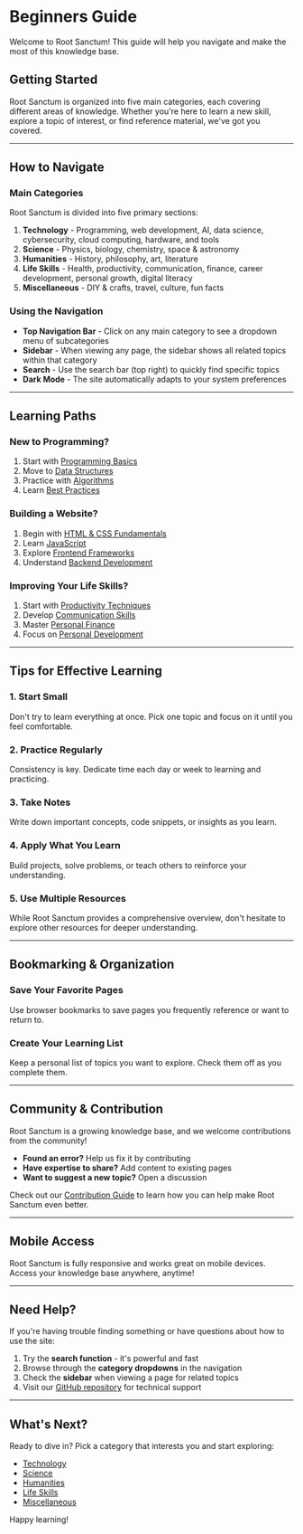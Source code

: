 # Beginners Guide

Welcome to Root Sanctum! This guide will help you navigate and make the most of this knowledge base.

## Getting Started

Root Sanctum is organized into five main categories, each covering different areas of knowledge. Whether you're here to learn a new skill, explore a topic of interest, or find reference material, we've got you covered.

---

## How to Navigate

### Main Categories

Root Sanctum is divided into five primary sections:

1. **Technology** - Programming, web development, AI, data science, cybersecurity, cloud computing, hardware, and tools
2. **Science** - Physics, biology, chemistry, space & astronomy
3. **Humanities** - History, philosophy, art, literature
4. **Life Skills** - Health, productivity, communication, finance, career development, personal growth, digital literacy
5. **Miscellaneous** - DIY & crafts, travel, culture, fun facts

### Using the Navigation

- **Top Navigation Bar** - Click on any main category to see a dropdown menu of subcategories
- **Sidebar** - When viewing any page, the sidebar shows all related topics within that category
- **Search** - Use the search bar (top right) to quickly find specific topics
- **Dark Mode** - The site automatically adapts to your system preferences

---

## Learning Paths

### New to Programming?

1. Start with [Programming Basics](/technology/programming#languages)
2. Move to [Data Structures](/technology/programming#data-structures)
3. Practice with [Algorithms](/technology/programming#algorithms)
4. Learn [Best Practices](/technology/programming#best-practices)

### Building a Website?

1. Begin with [HTML & CSS Fundamentals](/technology/web-dev)
2. Learn [JavaScript](/technology/web-dev)
3. Explore [Frontend Frameworks](/technology/web-dev)
4. Understand [Backend Development](/technology/web-dev)

### Improving Your Life Skills?

1. Start with [Productivity Techniques](/life-skills/productivity)
2. Develop [Communication Skills](/life-skills/communication)
3. Master [Personal Finance](/life-skills/finance)
4. Focus on [Personal Development](/life-skills/personal-development)

---

## Tips for Effective Learning

### 1. **Start Small**
Don't try to learn everything at once. Pick one topic and focus on it until you feel comfortable.

### 2. **Practice Regularly**
Consistency is key. Dedicate time each day or week to learning and practicing.

### 3. **Take Notes**
Write down important concepts, code snippets, or insights as you learn.

### 4. **Apply What You Learn**
Build projects, solve problems, or teach others to reinforce your understanding.

### 5. **Use Multiple Resources**
While Root Sanctum provides a comprehensive overview, don't hesitate to explore other resources for deeper understanding.

---

## Bookmarking & Organization

### Save Your Favorite Pages
Use browser bookmarks to save pages you frequently reference or want to return to.

### Create Your Learning List
Keep a personal list of topics you want to explore. Check them off as you complete them.

---

## Community & Contribution

Root Sanctum is a growing knowledge base, and we welcome contributions from the community!

- **Found an error?** Help us fix it by contributing
- **Have expertise to share?** Add content to existing pages
- **Want to suggest a new topic?** Open a discussion

Check out our [Contribution Guide](/contribute) to learn how you can help make Root Sanctum even better.

---

## Mobile Access

Root Sanctum is fully responsive and works great on mobile devices. Access your knowledge base anywhere, anytime!

---

## Need Help?

If you're having trouble finding something or have questions about how to use the site:

1. Try the **search function** - it's powerful and fast
2. Browse through the **category dropdowns** in the navigation
3. Check the **sidebar** when viewing a page for related topics
4. Visit our [GitHub repository](https://github.com/LandWarderer2772/root-sanctum) for technical support

---

## What's Next?

Ready to dive in? Pick a category that interests you and start exploring:

- [Technology](/technology/programming)
- [Science](/science/physics)
- [Humanities](/humanities/history)
- [Life Skills](/life-skills/health)
- [Miscellaneous](/miscellaneous/diy)

Happy learning!

